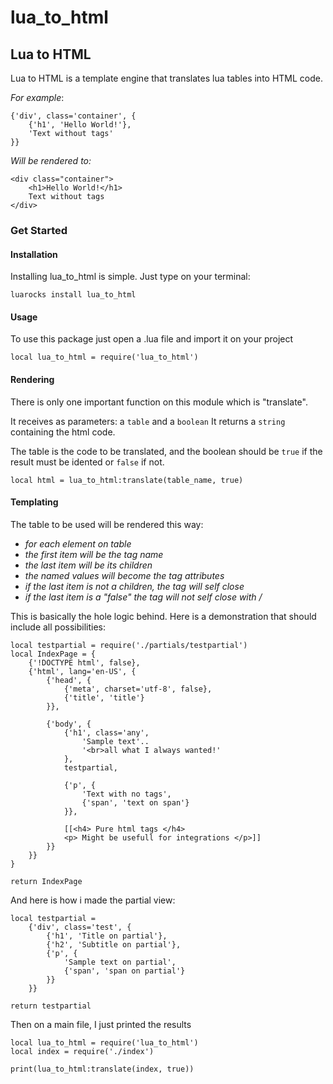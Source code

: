 # lua_to_html

## Lua to HTML

Lua to HTML is a template engine that translates lua tables into HTML code.

*For example*:

    {'div', class='container', {
        {'h1', 'Hello World!'},
        'Text without tags'
    }}

*Will be rendered to:*

    <div class="container">
        <h1>Hello World!</h1>
        Text without tags
    </div>

### Get Started

#### Installation

Installing lua_to_html is simple.
Just type on your terminal:

    luarocks install lua_to_html

#### Usage

To use this package just open a .lua file and import it on your project

    local lua_to_html = require('lua_to_html')

#### Rendering

There is only one important function on this module which is "translate".

It receives as parameters: a `table` and a `boolean`
It returns a `string` containing the html code.

The table is the code to be translated, and the boolean should be `true` if the result must be idented or `false` if not.

    local html = lua_to_html:translate(table_name, true)

#### Templating

The table to be used will be rendered this way:

* *for each element on table*
* *the first item will be the tag name* 
* *the last item will be its children* 
* *the named values will become the tag attributes* 
* *if the last item is not a children, the tag will self close* 
* *if the last item is a "false" the tag will not self close with /*

This is basically the hole logic behind.
Here is a demonstration that should include all possibilities:

    local testpartial = require('./partials/testpartial')
    local IndexPage = {
        {'!DOCTYPE html', false},
        {'html', lang='en-US', {
            {'head', {
                {'meta', charset='utf-8', false},
                {'title', 'title'}
            }},

            {'body', {
                {'h1', class='any', 
                    'Sample text'..
                    '<br>all what I always wanted!'
                },
                testpartial,

                {'p', {
                    'Text with no tags', 
                    {'span', 'text on span'}
                }},

                [[<h4> Pure html tags </h4>
                <p> Might be usefull for integrations </p>]]
            }}
        }}
    }

    return IndexPage

And here is how i made the partial view:

    local testpartial = 
        {'div', class='test', {
            {'h1', 'Title on partial'},
            {'h2', 'Subtitle on partial'},
            {'p', {
                'Sample text on partial',
                {'span', 'span on partial'}
            }}
        }}

    return testpartial

Then on a main file, I just printed the results

    local lua_to_html = require('lua_to_html')
    local index = require('./index')

    print(lua_to_html:translate(index, true))
